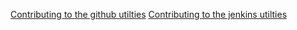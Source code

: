 [Contributing to the github utilties](./github/CONTRIBUTING.md)
[Contributing to the jenkins utilties](./jenkins/CONTRIBUTING.md)